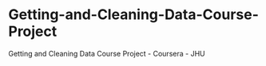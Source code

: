 # Getting-and-Cleaning-Data-Course-Project
Getting and Cleaning Data Course Project - Coursera - JHU
